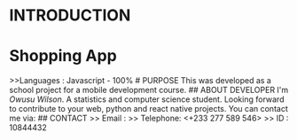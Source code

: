 # INTRODUCTION
<h1>Shopping App</h1>
>>Languages : Javascript - 100%
# PURPOSE
This was developed as a school project for a mobile development course.
## ABOUT DEVELOPER
I'm <i>Owusu Wilson</i>. A statistics and computer science student.
Looking forward to contribute to your web, python and react native projects.
You can contact me via:
## CONTACT
>> Email : <wowusu008@st.ug.edu.gh>
>> Telephone: <+233 277 589 546>
>> ID : 10844432